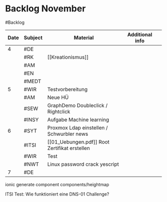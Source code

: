 # Backlog November
#Backlog 

| Date | Subject | Material                                      | Additional info |     |
| ---- | ------- | --------------------------------------------- | --------------- | --- |
| 4    | #DE     |                                               |                 |     |
|      | #RK     | [[Kreationismus]]                             |                 |     |
|      | #AM     |                                               |                 |     |
|      | #EN     |                                               |                 |     |
|      | #MEDT   |                                               |                 |     |
| 5    | #WIR    | Testvorbereitung                              |                 |     |
|      | #AM     | Neue HÜ                                       |                 |     |
|      | #SEW    | GraphDemo Doubleclick / Rightclick            |                 |     |
|      | #INSY   | Aufgabe Machine learning                      |                 |     |
| 6    | #SYT    | Proxmox Ldap einstellen / Schwurbler news     |                 |     |
|      | #ITSI   | [[01_Uebungen.pdf]] Root Zertifikat erstellen |                 |     |
|      | #WIR    | Test                                          |                 |     |
|      | #NWT    | Linux password crack yescript                 |                 |     |
| 7    | #DE     |                                               |                 |     |
ionic generate component components/heightmap

ITSI Test: Wie funktioniert eine DNS-01 Challenge? 